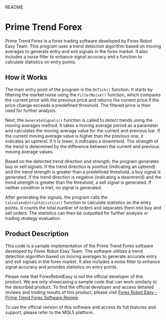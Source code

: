 README

# Prime Trend Forex

Prime Trend Forex is a forex trading software developed by Forex Robot Easy Team. This program uses a trend detection algorithm based on moving averages to generate entry and exit signals in the forex market. It also includes a noise filter to enhance signal accuracy and a function to calculate statistics on entry points.

## How it Works

The main entry point of the program is the `OnTick()` function. It starts by filtering the market noise using the `FilterNoise()` function, which compares the current price with the previous price and returns the current price if the price change exceeds a predefined threshold. The filtered price is then used for further analysis.

Next, the `GenerateSignals()` function is called to detect trends using the moving averages method. It takes a moving average period as a parameter and calculates the moving average value for the current and previous bar. If the current moving average value is higher than the previous one, it indicates an uptrend. If it is lower, it indicates a downtrend. The strength of the trend is determined by the difference between the current and previous moving average values.

Based on the detected trend direction and strength, the program generates buy or sell signals. If the trend direction is positive (indicating an uptrend) and the trend strength is greater than a predefined threshold, a buy signal is generated. If the trend direction is negative (indicating a downtrend) and the trend strength is greater than the threshold, a sell signal is generated. If neither condition is met, no signal is generated.

After generating the signals, the program calls the `CalculateEntryStatistics()` function to calculate statistics on the entry points. It counts the total number of orders and separates them into buy and sell orders. The statistics can then be outputted for further analysis or trading strategy evaluation.

## Product Description

This code is a sample implementation of the Prime Trend Forex software developed by Forex Robot Easy Team. The software utilizes a trend detection algorithm based on moving averages to generate accurate entry and exit signals in the forex market. It also includes a noise filter to enhance signal accuracy and provides statistics on entry points.

Please note that ForexRobotEasy is not the official developer of this product. We are only showcasing a sample code that can work similarly to the described product. To find the official developer and access detailed reviews and trading results of this product, please visit [Forex Robot Easy - Prime Trend Forex Software Review](https://forexroboteasy.com/forex-robot-review/prime-trend-forex-software-review-exclusive-bonus-offer/).

To use the official version of this software and access its full features and support, please refer to the MQL5 platform.
